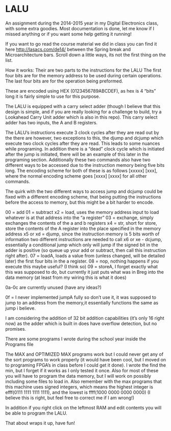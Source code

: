# LALU
An assignment during the 2014-2015 year in my Digital Electronics class, with some extra goodies.  Most documentation is done, let me know if I missed anything or if you want some help getting it running!

If you want to go read the course material we did in class you can find it here http://lasacs.com/de14/ between the Spring break and Microarchitecture bars. Scroll down a little ways, its not the first thing on the list.

How it works:
Their are two parts to the instructions for the LALU
The first four bits are for the memory address to be used during certain operations.
The last four bits are for the operation being preformed.

These are encoded using HEX (0123456789ABCDEF), as hex is 4 “bits” long it is fairly simple to use for this purpose.

The LALU is equipped with a carry select adder (though I believe that this design is simple, and if you are really looking for a challenge to build, try a Lookahead Carry Unit adder which is also in this repo).  This carry select adder has two inputs, the A and B registers.

The LALU’s instructions execute 3 clock cycles after they are read out by the there are however, two exceptions to this, the djump and dcjump which execute two clock cycles after they are read.  This leads to some nuances while programing.  In addition there is a “dead” clock cycle which is initiated after the jump is initiated, there will be an example of this later in the programing section. Additionally these two commands also have two different ways to be accessed due to the instruction memory being five bits long.  The encoding scheme for both of these is as follows [xxxxx] [xxx], where the normal encoding scheme goes [xxxx] [xxxx] for all other commands.

The quirk with the two different ways to access jump and dcjump could be fixed with a different encoding scheme, that being putting the instructions before the access to memory, but this might be a bit harder to encode.

00 = add
01 = subtract
x2 = load, uses the memory address input to load whatever is at that address into the “a register”
03 = exchange, simply exchanges the contents of the a and b registers
x4 = str, short for store, store the contents of the A register into the place specified in the memory address
x5 or xd = djump, since the instruction memory is 5 bits worth of information two different instructions are needed to call 
x6 or xe - dcjump, essentially a conditional jump which only will jump if the signed bit in the adder is positive (so queue up your add or subtract, then call this instruction right after).
07 = loadA, loads a value from (unless changed, will be detailed later) the first four bits in the a register.
08 = nop, nothing happens if you execute this maybe useful? (I think so)
09 = storeA, I forget exactly what this was supposed to do, but currently it just puts what was in Breg into the data memory (at least from my wiring this is what it does)

0a-0c are currently unused (have any ideas?)

0f = I never implemented jumpA fully so don’t use it, it was supposed to jump to an address from the memory,it essentially functions the same as jump i believe.

I am considering the addition of 32 bit addition capabilities (it’s only 16 right now) as the adder which is built in does have overflow detection, but no promises.

There are some programs I wrote during the school year inside the Programs file

The MAX and OPTIMIZED MAX programs work but I could never get any of the sort programs to work properly (it would have been cool, but I moved on to programing FPGA’s in class before I could get it done).  I wrote the find the min, but I forget if it works as I only tested it once.  Also for most of these you will have to program the data memory, but I will work on possibly including some files to load in.  Also remember with the max programs that this machine uses signed integers, which means the highest integer is efff(0111 1111 1111 1111), and the lowest is ffff(1000 0000 0000 0000) (I believe this is right, but feel free to correct me if I am wrong!) 

In addition if you right click on the leftmost RAM and edit contents you will be able to program the LALU.

That about wraps it up, have fun! 